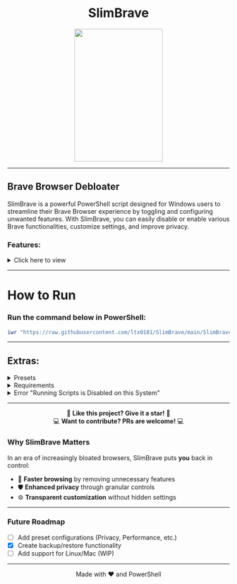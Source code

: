 <div align="center">

# SlimBrave
<img src="https://github.com/user-attachments/assets/3e90a996-a74a-4ca1-bea6-0869275bab58" width="200" height="300">
</div>

---

## Brave Browser Debloater

SlimBrave is a powerful PowerShell script designed for Windows users to streamline their Brave Browser experience by toggling and configuring unwanted features. With SlimBrave, you can easily disable or enable various Brave functionalities, customize settings, and improve privacy.

### Features:

<details>
<summary> Click here to view </summary>

- **Disable Brave Rewards**  
   Brave's reward system.

- **Disable Brave Wallet**  
   Brave's Wallet feature for managing cryptocurrencies.

- **Disable Brave VPN**  
   Brave's VPN feature for "enhanced" privacy.

- **Disable Brave AI Chat**  
   Brave's integrated AI Chat feature.

- **Disable Password Manager**  
   Brave's built-in password manager for website login credentials.

- **Disable Tor**  
   Tor functionality for "anonymous" browsing.

- **Set DNS Over HTTPS Mode**  
   Set the DNS Over HTTPS mode (options include automatic or off) to ensure private browsing with secure DNS queries.

- **Disable Sync**  
   Sync functionality that synchronizes your data across devices.

- **Telemetry & Reporting Controls**  
   Disable metrics reporting, safe browsing reporting, and data collection.

- **Privacy & Security Options**  
   Manage autofill, WebRTC, QUIC protocol, and more.

- **Performance Optimization**  
   Disable background processes and unnecessary features.

- **Enable Do Not Track**  
   Forces Do Not Track header for all browsing.

- **Force Google SafeSearch**  
   Enforces SafeSearch across Google searches.

- **Disable IPFS**  
   Disables InterPlanetary File System support.

- **Disable Spellcheck**  
   Disables browser spellcheck functionality.

- **Disable Browser Sign-in**  
   Prevents browser account sign-in.

- **Disable Printing**  
   Disables web page printing capability.

- **Disable Incognito Mode**  
   Blocks private browsing/incognito mode.

- **Disable Default Browser Prompt**  
   Stops Brave from asking to be default browser.

- **Disable Developer Tools**  
   Blocks access to developer tools.

- **Always Open PDF Externally**  
   Forces PDFs to open in external applications.

- **Disable Brave Shields**  
   Turns off Brave's built-in Shields protection.
</details>

---

# How to Run

### Run the command below in PowerShell:

```ps1
iwr "https://raw.githubusercontent.com/ltx0101/SlimBrave/main/SlimBrave.ps1" -OutFile "SlimBrave.ps1"; .\SlimBrave.ps1
```

---

## Extras:

<details>
<summary> Presets </summary>



</details>



<details>
<summary> Requirements </summary>

- Windows 10/11
- PowerShell
- Administrator privileges
</details>

<details>
<summary>Error "Running Scripts is Disabled on this System"</summary>

### Run this command in PowerShell:

```ps1
Set-ExecutionPolicy -ExecutionPolicy RemoteSigned
```
</details>
<div align="center">
  
---

🌟 **Like this project? Give it a star!** 🌟  
💻  **Want to contribute? PRs are welcome!** 💻 

</div>

### Why SlimBrave Matters

In an era of increasingly bloated browsers, SlimBrave puts **you** back in control:
- 🚀 **Faster browsing** by removing unnecessary features
- 🛡️ **Enhanced privacy** through granular controls
- ⚙️ **Transparent customization** without hidden settings

---

### Future Roadmap
- [ ] Add preset configurations (Privacy, Performance, etc.)
- [x] Create backup/restore functionality
- [ ] Add support for Linux/Mac (WIP)

---

<div align="center">
  
Made with ❤️ and PowerShell  

</div>
